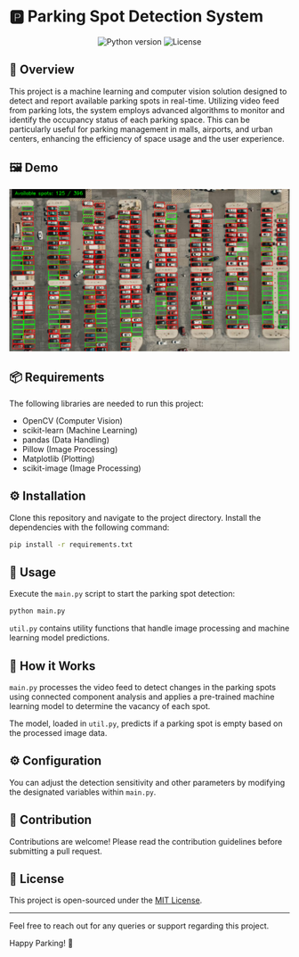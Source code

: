 # 🅿️ Parking Spot Detection System

<p align="center">
  <img src="https://img.shields.io/badge/python-3.10+-blue.svg" alt="Python version" />
  <img src="https://img.shields.io/badge/license-MIT-green.svg" alt="License" />
</p>

## 📝 Overview
This project is a machine learning and computer vision solution designed to detect and report available parking spots in real-time. Utilizing video feed from parking lots, the system employs advanced algorithms to monitor and identify the occupancy status of each parking space. This can be particularly useful for parking management in malls, airports, and urban centers, enhancing the efficiency of space usage and the user experience.

## 🖼️ Demo
![Parking Spot Detection Demo](DEMO.png)

## 📦 Requirements
The following libraries are needed to run this project:

- OpenCV (Computer Vision)
- scikit-learn (Machine Learning)
- pandas (Data Handling)
- Pillow (Image Processing)
- Matplotlib (Plotting)
- scikit-image (Image Processing)

## ⚙️ Installation
Clone this repository and navigate to the project directory. Install the dependencies with the following command:

```bash
pip install -r requirements.txt
```

## 🚀 Usage
Execute the `main.py` script to start the parking spot detection:

```bash
python main.py
```

`util.py` contains utility functions that handle image processing and machine learning model predictions.

## 🤖 How it Works
`main.py` processes the video feed to detect changes in the parking spots using connected component analysis and applies a pre-trained machine learning model to determine the vacancy of each spot.

The model, loaded in `util.py`, predicts if a parking spot is empty based on the processed image data.

## ⚙️ Configuration
You can adjust the detection sensitivity and other parameters by modifying the designated variables within `main.py`.

## 🤝 Contribution
Contributions are welcome! Please read the contribution guidelines before submitting a pull request.

## 📄 License
This project is open-sourced under the [MIT License](LICENSE).

---

Feel free to reach out for any queries or support regarding this project.

Happy Parking! 🚗